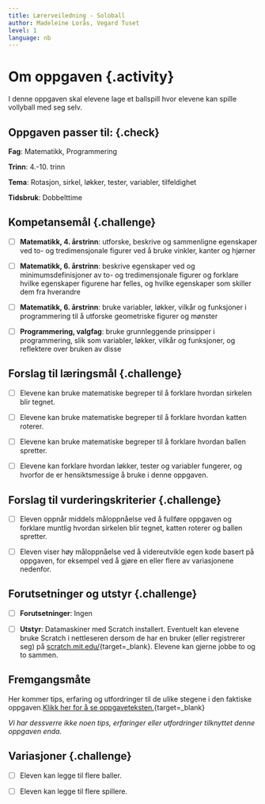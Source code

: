 ```yaml
---
title: Lærerveiledning - Soloball
author: Madeleine Lorås, Vegard Tuset
level: 1
language: nb
---
```



# Om oppgaven {.activity}

I denne oppgaven skal elevene lage et ballspill hvor elevene kan spille
vollyball med seg selv.

## Oppgaven passer til: {.check}

 __Fag__: Matematikk, Programmering

__Trinn__: 4.-10. trinn

__Tema__: Rotasjon, sirkel, løkker, tester, variabler, tilfeldighet

__Tidsbruk__: Dobbelttime

## Kompetansemål {.challenge}

- [ ]  __Matematikk, 4. årstrinn__: utforske, beskrive og sammenligne egenskaper
       ved to- og tredimensjonale figurer ved å bruke vinkler, kanter og hjørner

- [ ]  __Matematikk, 6. årstrinn__: beskrive egenskaper ved og
       minimumsdefinisjoner av to- og tredimensjonale figurer og forklare hvilke
       egenskaper figurene har felles, og hvilke egenskaper som skiller dem fra
       hverandre

- [ ]  __Matematikk, 6. årstrinn__: bruke variabler, løkker, vilkår og
       funksjoner i programmering til å utforske geometriske figurer og mønster

- [ ]  __Programmering, valgfag__: bruke grunnleggende prinsipper i
       programmering, slik som variabler, løkker, vilkår og funksjoner, og
       reflektere over bruken av disse

## Forslag til læringsmål {.challenge}

- [ ]  Elevene kan bruke matematiske begreper til å forklare hvordan sirkelen
       blir tegnet.

- [ ]  Elevene kan bruke matematiske begreper til å forklare hvordan katten
       roterer.

- [ ]  Elevene kan bruke matematiske begreper til å forklare hvordan ballen
       spretter.

- [ ]  Elevene kan forklare hvordan løkker, tester og variabler fungerer, og
       hvorfor de er hensiktsmessige å bruke i denne oppgaven.

## Forslag til vurderingskriterier {.challenge}

- [ ] Eleven oppnår middels måloppnåelse ved å fullføre oppgaven og forklare
      muntlig hvordan sirkelen blir tegnet, katten roterer og ballen spretter.

- [ ] Eleven viser høy måloppnåelse ved å videreutvikle egen kode basert på
      oppgaven, for eksempel ved å gjøre en eller flere av variasjonene
      nedenfor.

## Forutsetninger og utstyr {.challenge}

- [ ]  __Forutsetninger__: Ingen

- [ ]  __Utstyr__: Datamaskiner med Scratch installert. Eventuelt kan elevene
       bruke Scratch i nettleseren dersom de har en bruker (eller registrerer
       seg) på [scratch.mit.edu/](http://scratch.mit.edu/){target=_blank}.
       Elevene kan gjerne jobbe to og to sammen.

## Fremgangsmåte

Her kommer tips, erfaring og utfordringer til de ulike stegene i den faktiske
oppgaven.[Klikk her for å se
oppgaveteksten.](../soloball/soloball.html){target=_blank}

_Vi har dessverre ikke noen tips, erfaringer eller utfordringer tilknyttet denne
oppgaven enda._

## Variasjoner {.challenge}

- [ ]  Eleven kan legge til flere baller.

- [ ]  Eleven kan legge til flere spillere.
